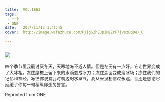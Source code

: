 ```yaml
---
title:	VOL.1863
tags:
 - 一个
 - ONE
date:	2017/11/12 1:40:45
cover:	http://image.wufazhuce.com/FjjgS2hEJpiMBZrF7jvszDqOes_C

---
```

![](http://image.wufazhuce.com/FjjgS2hEJpiMBZrF7jvszDqOes_C)
---

四个季节里我最讨厌冬天，天寒地冻不近人情。但是冬天有一点好，它让世界变成了大冰柜。冻住屋檐上留下来的水滴变成冰刀；冻住湖面变成溜冰场；冻住我们的记忆和神经。冻住你说爱我时嘴边的水蒸气，我从来没相信过永远，但还是感谢它延缓了你每一句稍纵即逝的誓言。
 
Reprinted from ONE

